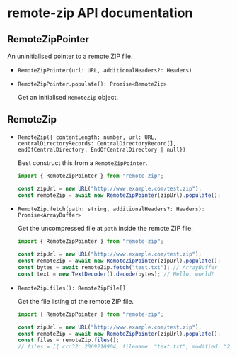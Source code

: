 # remote-zip API documentation

## RemoteZipPointer

An uninitialised pointer to a remote ZIP file.

- `RemoteZipPointer(url: URL, additionalHeaders?: Headers)`

- `RemoteZipPointer.populate(): Promise<RemoteZip>`

  Get an initialised `RemoteZip` object.

## RemoteZip

- `RemoteZip({ contentLength: number, url: URL, centralDirectoryRecords: CentralDirectoryRecord[], endOfCentralDirectory: EndOfCentralDirectory | null})`

  Best construct this from a `RemoteZipPointer`.

  ```ts
  import { RemoteZipPointer } from "remote-zip";

  const zipUrl = new URL("http://www.example.com/test.zip");
  const remoteZip = await new RemoteZipPointer(zipUrl).populate();
  ```

- `RemoteZip.fetch(path: string, additionalHeaders?: Headers): Promise<ArrayBuffer>`

  Get the uncompressed file at `path` inside the remote ZIP file.

  ```ts
  import { RemoteZipPointer } from "remote-zip";

  const zipUrl = new URL("http://www.example.com/test.zip");
  const remoteZip = await new RemoteZipPointer(zipUrl).populate();
  const bytes = await remoteZip.fetch("test.txt"); // ArrayBuffer
  const text = new TextDecoder().decode(bytes); // Hello, world!
  ```

- `RemoteZip.files(): RemoteZipFile[]`

  Get the file listing of the remote ZIP file.

  ```ts
  import { RemoteZipPointer } from "remote-zip";

  const zipUrl = new URL("http://www.example.com/test.zip");
  const remoteZip = await new RemoteZipPointer(zipUrl).populate();
  const files = remoteZip.files();
  // files = [{ crc32: 2069210904, filename: "text.txt", modified: "2021-06-17T12:28:02", size: 14 }]
  ```
